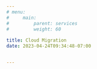 ```yaml
---
# menu:
#     main:
#         parent: services
#         weight: 60
        
title: Cloud Migration
date: 2023-04-24T09:34:48-07:00


---
```



